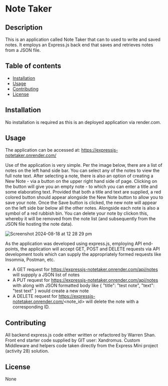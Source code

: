 # Note Taker
  
## Description
 This is an application called Note Taker that can to used to write and saved notes. It employs an Express.js back end that saves and retrieves notes from a JSON file.

## Table of contents
  - [Installation](#installation)
  - [Usage](#usage)
  - [Contributing](#contributing)
  - [License](#license)
  
## Installation
No installation is required as this is an deployed application via render.com.  
  
## Usage
The application can be accessed at: https://expressjs-notetaker.onrender.com/

Use of the application is very simple. Per the image below, there are a list of notes on the left hand side bar. You can select any of the notes to view the full note text. After selecting a note, there is also an option of creating a New Note - via a button on the upper right hand side of page. Clicking on the button will give you an empty note - to which you can enter a title and some elaborating text. Provided that both a title and text are supplied, a red colored button should appear alongside the New Note button to allow you to save your note. Once the Save button is clicked, the new note will appear on the left side bar below all the other notes. Alongside each note is also a symbol of a red rubbish bin. You can delete your note by clickon this, whereby it will be removed from the note list (and subsequently from the JSON file hosting the note data).

![Screenshot 2024-08-18 at 12 28 29 pm](https://github.com/user-attachments/assets/bfbec1c9-a975-4ef7-8c05-eb52cac6c7d9)


As the application was developed using express.js, employing API end-points, the application will accept GET, POST and DELETE requests via API development tools which can supply the appropriately formed requests like Insomnia, Postman, etc.
- A GET request for https://expressjs-notetaker.onrender.com/api/notes  will suppply a JSON list of notes
- A PUT request for https://expressjs-notetaker.onrender.com/api/notes with along with JSON formatted body like { "title": "test note", "text": "test text" } would create a new note
- A DELETE request for https://expressjs-notetaker.onrender.com/<note_id> will delete the note with a corresponding ID.

## Contributing
All backend express.js code either written or refactored by Warren Shan. Front end starter code supplied by GIT user: Xandromus. Custom Middleware and helpers code taken directly from the Express Mini project (activity 28) solution.
  
## License
None
